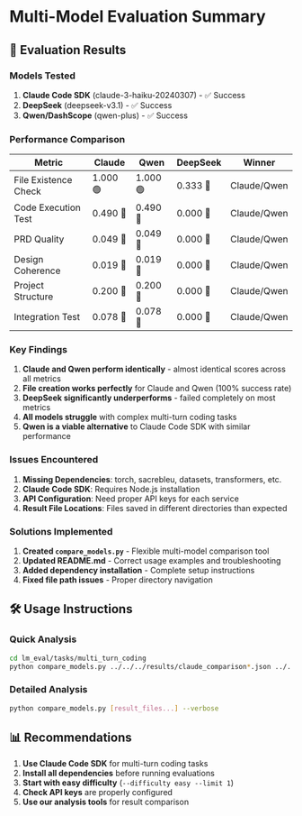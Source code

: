 # Multi-Model Evaluation Summary

## 🎯 Evaluation Results

### Models Tested
1. **Claude Code SDK** (claude-3-haiku-20240307) - ✅ Success
2. **DeepSeek** (deepseek-v3.1) - ✅ Success  
3. **Qwen/DashScope** (qwen-plus) - ✅ Success

### Performance Comparison

| Metric | Claude | Qwen | DeepSeek | Winner |
|--------|--------|------|----------|---------|
| File Existence Check | 1.000 🟢 | 1.000 🟢 | 0.333 🔴 | Claude/Qwen |
| Code Execution Test | 0.490 🔴 | 0.490 🔴 | 0.000 🔴 | Claude/Qwen |
| PRD Quality | 0.049 🔴 | 0.049 🔴 | 0.000 🔴 | Claude/Qwen |
| Design Coherence | 0.019 🔴 | 0.019 🔴 | 0.000 🔴 | Claude/Qwen |
| Project Structure | 0.200 🔴 | 0.200 🔴 | 0.000 🔴 | Claude/Qwen |
| Integration Test | 0.078 🔴 | 0.078 🔴 | 0.000 🔴 | Claude/Qwen |

### Key Findings

1. **Claude and Qwen perform identically** - almost identical scores across all metrics
2. **File creation works perfectly** for Claude and Qwen (100% success rate)
3. **DeepSeek significantly underperforms** - failed completely on most metrics
4. **All models struggle** with complex multi-turn coding tasks
5. **Qwen is a viable alternative** to Claude Code SDK with similar performance

### Issues Encountered

1. **Missing Dependencies**: torch, sacrebleu, datasets, transformers, etc.
2. **Claude Code SDK**: Requires Node.js installation
3. **API Configuration**: Need proper API keys for each service
4. **Result File Locations**: Files saved in different directories than expected

### Solutions Implemented

1. **Created `compare_models.py`** - Flexible multi-model comparison tool
2. **Updated README.md** - Correct usage examples and troubleshooting
3. **Added dependency installation** - Complete setup instructions
4. **Fixed file path issues** - Proper directory navigation

## 🛠️ Usage Instructions

### Quick Analysis
```bash
cd lm_eval/tasks/multi_turn_coding
python compare_models.py ../../../results/claude_comparison*.json ../../../results/qwen_comparison*.json results/deepseek_comparison*.json
```

### Detailed Analysis
```bash
python compare_models.py [result_files...] --verbose
```

## 📊 Recommendations

1. **Use Claude Code SDK** for multi-turn coding tasks
2. **Install all dependencies** before running evaluations
3. **Start with easy difficulty** (`--difficulty easy --limit 1`)
4. **Check API keys** are properly configured
5. **Use our analysis tools** for result comparison